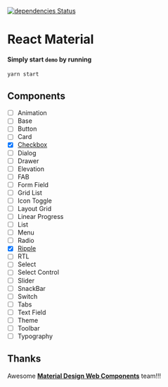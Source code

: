[![dependencies Status](https://david-dm.org/boennemann/badges/status.svg)](https://github.com/ofgeo/react.material)

# React Material

#### Simply start `demo` by running
```
yarn start
```


## Components
- [ ] Animation
- [ ] Base
- [ ] Button
- [ ] Card
- [x] [Checkbox](https://github.com/ofgeo/react.material/tree/master/packages/checkbox)
- [ ] Dialog
- [ ] Drawer
- [ ] Elevation
- [ ] FAB
- [ ] Form Field
- [ ] Grid List
- [ ] Icon Toggle
- [ ] Layout Grid
- [ ] Linear Progress
- [ ] List
- [ ] Menu
- [ ] Radio
- [X] [Ripple](https://github.com/ofgeo/react.material/tree/master/packages/ripple)
- [ ] RTL
- [ ] Select
- [ ] Select Control
- [ ] Slider
- [ ] SnackBar
- [ ] Switch
- [ ] Tabs
- [ ] Text Field
- [ ] Theme
- [ ] Toolbar
- [ ] Typography
 
 ## Thanks
 Awesome [**Material Design Web Components**](https://github.com/material-components/material-components-web) team!!!
